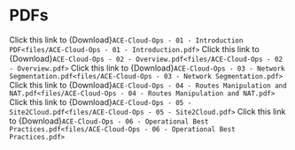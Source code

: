 # PDFs

Click this link to {Download}`ACE-Cloud-Ops - 01 - Introduction PDF<files/ACE-Cloud-Ops - 01 - Introduction.pdf>`
Click this link to {Download}`ACE-Cloud-Ops - 02 - Overview.pdf<files/ACE-Cloud-Ops - 02 - Overview.pdf>`
Click this link to {Download}`ACE-Cloud-Ops - 03 - Network Segmentation.pdf<files/ACE-Cloud-Ops - 03 - Network Segmentation.pdf>`
Click this link to {Download}`ACE-Cloud-Ops - 04 - Routes Manipulation and NAT.pdf<files/ACE-Cloud-Ops - 04 - Routes Manipulation and NAT.pdf>`
Click this link to {Download}`ACE-Cloud-Ops - 05 - Site2Cloud.pdf<files/ACE-Cloud-Ops - 05 - Site2Cloud.pdf>`
Click this link to {Download}`ACE-Cloud-Ops - 06 - Operational Best Practices.pdf<files/ACE-Cloud-Ops - 06 - Operational Best Practices.pdf>`




